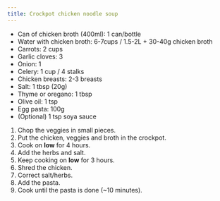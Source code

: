 ```yaml
---
title: Crockpot chicken noodle soup
---
```


- Can of chicken broth (400ml): 1 can/bottle
- Water with chicken broth: 6-7cups / 1.5-2L + 30-40g chicken broth
- Carrots: 2 cups
- Garlic cloves: 3
- Onion: 1
- Celery: 1 cup / 4 stalks
- Chicken breasts: 2-3 breasts
- Salt: 1 tbsp (20g)
- Thyme or oregano: 1 tbsp
- Olive oil: 1 tsp
- Egg pasta: 100g
- (Optional) 1 tsp soya sauce

1. Chop the veggies in small pieces.
1. Put the chicken, veggies and broth in the crockpot.
1. Cook on **low** for 4 hours.
1. Add the herbs and salt.
1. Keep cooking on **low** for 3 hours.
1. Shred the chicken.
1. Correct salt/herbs.
1. Add the pasta.
1. Cook until the pasta is done (~10 minutes).
